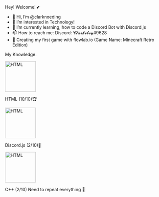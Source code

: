 Hey! Welcome! 💕
- 👋 Hi, I’m @clarknoeding
- 👀 I’m interested in Technology!
- 🌱 I’m currently learning, how to code a Discord Bot with Discord.js
- 📫 How to reach me: Discord: 𝓒𝓵𝓪𝓻𝓴𝓮𝓫𝓸𝔂#9628 
- 💖 Creating my first game with flowlab.io (Game Name: Minecraft Retro Edition)

My Knowledge:

<img alt="HTML" align="center" src = "https://user-images.githubusercontent.com/82918480/116992145-e383a880-acd5-11eb-8551-f81ec9196119.png" width="100px">


HTML (10/10)🏆

<img alt="HTML" align="center" src = "https://user-images.githubusercontent.com/82918480/116987232-15ddd780-accf-11eb-9c40-698e634cdd3a.png" width="100px">


Discord.js (2/10)🥉

<img alt="HTML" align="center" src = "https://user-images.githubusercontent.com/82918480/116987375-4756a300-accf-11eb-9b6b-3addfe2d498e.png" width="100px">


C++ (2/10) Need to repeat everything 🤞

